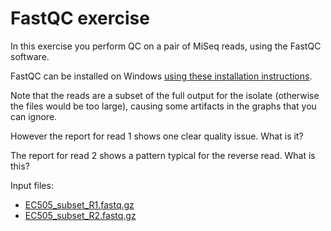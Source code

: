 # FastQC exercise

In this exercise you perform QC on a pair of MiSeq reads, using the FastQC software.

FastQC can be installed on Windows [using these installation instructions](https://zwets.it/course/material/fastqc/windows-fastqc-install.pdf).

Note that the reads are a subset of the full output for the isolate (otherwise the
files would be too large), causing some artifacts in the graphs that you can ignore.

However the report for read 1 shows one clear quality issue.  What is it?

The report for read 2 shows a pattern typical for the reverse read.  What is this?

Input files:

 * [EC505_subset_R1.fastq.gz](https://zwets.it/course/material/fastqc/EC505_subset_R1.fastq.gz)
 * [EC505_subset_R2.fastq.gz](https://zwets.it/course/material/fastqc/EC505_subset_R2.fastq.gz)

